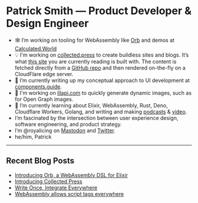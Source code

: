 # Patrick Smith — Product Developer & Design Engineer

- 🕸️ I’m working on tooling for WebAssembly like [Orb](https://github.com/royalicing/Orb) and demos at [Calculated.World](https://calculated.world)
- 💡 I'm working on [collected.press](https://collected.press/) to create buildless sites and blogs. It’s what [this site](https://icing.space/) you are currently reading is built with. The content is fetched directly from a [GitHub repo](https://github.com/RoyalIcing/RoyalIcing) and then rendered on-the-fly on a CloudFlare edge server.
- 🔭 I’m currently writing up my conceptual approach to UI development at [components.guide](https://components.guide/).
- 🐝 I'm working on [lilapi.com](https://lilapi.com/) to quickly generate dynamic images, such as for Open Graph images.
- 🌱 I’m currently learning about Elixir, WebAssembly, Rust, Deno, Cloudflare Workers, Golang, and writing and making [podcasts](https://lilapi.com/podcast) & [video](https://www.youtube.com/@PatrickGWSmith).
- I’m fascinated by the intersection between user experience design, software engineering, and product strategy.
- I’m @royalicing on [Mastodon](http://hachyderm.io/@royalicing) and [Twitter](https://twitter.com/royalicing).
- he/him, Patrick

----

## Recent Blog Posts

- [Introducing Orb, a WebAssembly DSL for Elixir](https://icing.space/2023/introducing-orb)
- [Introducing Collected Press](/2023/introducing-collected-press)
- [Write Once, Integrate Everywhere](/2023/write-once-integrate-everywhere)
- [WebAssembly allows script tags everywhere](/2023/web-assembly-script-tags-everywhere)
